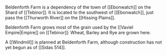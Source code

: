 Beldenforth Farm is a dependency of the town of [[Ebonwatch]] on the Shard of [[Tebinor]]. It is located to the southwest of [[Ebonwatch]], just pass the [[Thurworth River]] on the [[Hissing Plains]].

Beldenforth Farm grows most of the grain used by the [[Vaviel Empire|Empire]] on [[Tebinor]]: Wheat, Barley and Rye are grown here.

A [[Windmill]] is planned at Beldenforth Farm, although construction has not yet begun as of [[Sidas 514]].